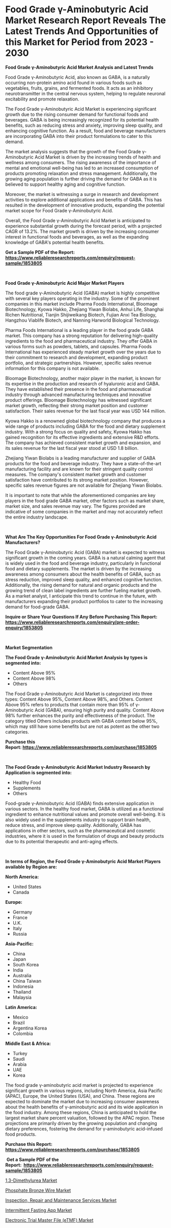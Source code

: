 <p><h1>Food Grade γ-Aminobutyric Acid Market Research Report Reveals The Latest Trends And Opportunities of this Market for Period from 2023 - 2030</h1></p><p><strong>Food Grade γ-Aminobutyric Acid Market Analysis and Latest Trends</strong></p>
<p><p>Food Grade γ-Aminobutyric Acid, also known as GABA, is a naturally occurring non-protein amino acid found in various foods such as vegetables, fruits, grains, and fermented foods. It acts as an inhibitory neurotransmitter in the central nervous system, helping to regulate neuronal excitability and promote relaxation.</p><p>The Food Grade γ-Aminobutyric Acid Market is experiencing significant growth due to the rising consumer demand for functional foods and beverages. GABA is being increasingly recognized for its potential health benefits, such as reducing stress and anxiety, improving sleep quality, and enhancing cognitive function. As a result, food and beverage manufacturers are incorporating GABA into their product formulations to cater to this demand.</p><p>The market analysis suggests that the growth of the Food Grade γ-Aminobutyric Acid Market is driven by the increasing trends of health and wellness among consumers. The rising awareness of the importance of mental and emotional well-being has led to an increased consumption of products promoting relaxation and stress management. Additionally, the growing aging population is further driving the demand for GABA as it is believed to support healthy aging and cognitive function.</p><p>Moreover, the market is witnessing a surge in research and development activities to explore additional applications and benefits of GABA. This has resulted in the development of innovative products, expanding the potential market scope for Food Grade γ-Aminobutyric Acid.</p><p>Overall, the Food Grade γ-Aminobutyric Acid Market is anticipated to experience substantial growth during the forecast period, with a projected CAGR of 13.2%. The market growth is driven by the increasing consumer interest in functional foods and beverages, as well as the expanding knowledge of GABA's potential health benefits.</p></p>
<p><strong>Get a Sample PDF of the Report:&nbsp; <a href="https://www.reliableresearchreports.com/enquiry/request-sample/1853805">https://www.reliableresearchreports.com/enquiry/request-sample/1853805</a></strong></p>
<p>&nbsp;</p>
<p><strong>Food Grade γ-Aminobutyric Acid Major Market Players</strong></p>
<p><p>The food grade γ-Aminobutyric Acid (GABA) market is highly competitive with several key players operating in the industry. Some of the prominent companies in this market include Pharma Foods International, Bloomage Biotechnology, Kyowa Hakko, Zhejiang Yiwan Biolabs, Anhui Life, Shanghai Richen Nutritional, Tianjin Shijiweikang Biotech, Fujian Anxi Tea Biology, Hangzhou Viablife Biotech, and Nanning Harworld Biological Technology. </p><p>Pharma Foods International is a leading player in the food grade GABA market. This company has a strong reputation for delivering high-quality ingredients to the food and pharmaceutical industry. They offer GABA in various forms such as powders, tablets, and capsules. Pharma Foods International has experienced steady market growth over the years due to their commitment to research and development, expanding product portfolio, and strategic partnerships. However, specific sales revenue information for this company is not available.</p><p>Bloomage Biotechnology, another major player in the market, is known for its expertise in the production and research of hyaluronic acid and GABA. They have established their presence in the food and pharmaceutical industry through advanced manufacturing techniques and innovative product offerings. Bloomage Biotechnology has witnessed significant market growth, reflecting their strong market position and customer satisfaction. Their sales revenue for the last fiscal year was USD 144 million.</p><p>Kyowa Hakko is a renowned global biotechnology company that produces a wide range of products including GABA for the food and dietary supplement industry. With a strong focus on quality and safety, Kyowa Hakko has gained recognition for its effective ingredients and extensive R&D efforts. The company has achieved consistent market growth and expansion, and its sales revenue for the last fiscal year stood at USD 1.8 billion.</p><p>Zhejiang Yiwan Biolabs is a leading manufacturer and supplier of GABA products for the food and beverage industry. They have a state-of-the-art manufacturing facility and are known for their stringent quality control measures. The company's consistent market growth and customer satisfaction have contributed to its strong market position. However, specific sales revenue figures are not available for Zhejiang Yiwan Biolabs.</p><p>It is important to note that while the aforementioned companies are key players in the food grade GABA market, other factors such as market share, market size, and sales revenue may vary. The figures provided are indicative of some companies in the market and may not accurately reflect the entire industry landscape.</p></p>
<p>&nbsp;</p>
<p><strong>What Are The Key Opportunities For Food Grade γ-Aminobutyric Acid Manufacturers?</strong></p>
<p><p>The Food Grade γ-Aminobutyric Acid (GABA) market is expected to witness significant growth in the coming years. GABA is a natural calming agent that is widely used in the food and beverage industry, particularly in functional food and dietary supplements. The market is driven by the increasing awareness among consumers about the health benefits of GABA, such as stress reduction, improved sleep quality, and enhanced cognitive function. Additionally, the rising demand for natural and organic products and the growing trend of clean label ingredients are further fueling market growth. As a market analyst, I anticipate this trend to continue in the future, with manufacturers expanding their product portfolios to cater to the increasing demand for food-grade GABA.</p></p>
<p><strong>Inquire or Share Your Questions If Any Before Purchasing This Report: <a href="https://www.reliableresearchreports.com/enquiry/pre-order-enquiry/1853805">https://www.reliableresearchreports.com/enquiry/pre-order-enquiry/1853805</a></strong></p>
<p>&nbsp;</p>
<p><strong>Market Segmentation</strong></p>
<p><strong>The Food Grade γ-Aminobutyric Acid Market Analysis by types is segmented into:</strong></p>
<p><ul><li>Content Above 95%</li><li>Content Above 98%</li><li>Others</li></ul></p>
<p><p>The Food Grade γ-Aminobutyric Acid Market is categorized into three types: Content Above 95%, Content Above 98%, and Others. Content Above 95% refers to products that contain more than 95% of γ-Aminobutyric Acid (GABA), ensuring high purity and quality. Content Above 98% further enhances the purity and effectiveness of the product. The category titled Others includes products with GABA content below 95%, which may still have some benefits but are not as potent as the other two categories.</p></p>
<p><strong>Purchase this Report:&nbsp;<a href="https://www.reliableresearchreports.com/purchase/1853805">https://www.reliableresearchreports.com/purchase/1853805</a></strong></p>
<p>&nbsp;</p>
<p><strong>The Food Grade γ-Aminobutyric Acid Market Industry Research by Application is segmented into:</strong></p>
<p><ul><li>Healthy Food</li><li>Supplements</li><li>Others</li></ul></p>
<p><p>Food-grade γ-Aminobutyric Acid (GABA) finds extensive application in various sectors. In the healthy food market, GABA is utilized as a functional ingredient to enhance nutritional values and promote overall well-being. It is also widely used in the supplements industry to support brain health, reduce stress, and improve sleep quality. Additionally, GABA has applications in other sectors, such as the pharmaceutical and cosmetic industries, where it is used in the formulation of drugs and beauty products due to its potential therapeutic and anti-aging effects.</p></p>
<p>&nbsp;</p>
<p><strong>In terms of Region, the Food Grade γ-Aminobutyric Acid Market Players available by Region are:</strong></p>
<p>
    <p> <strong> North America: </strong>
        <ul>
            <li>United States</li>
            <li>Canada</li>
        </ul>
        </p> 
    <p> <strong> Europe: </strong>
        <ul>
            <li>Germany</li>
            <li>France</li>
            <li>U.K.</li>
            <li>Italy</li>
            <li>Russia</li>
        </ul>
        </p> 
    <p> <strong> Asia-Pacific: </strong>
        <ul>
            <li>China</li>
            <li>Japan</li>
            <li>South Korea</li>
            <li>India</li>
            <li>Australia</li>
            <li>China Taiwan</li>
            <li>Indonesia</li>
            <li>Thailand</li>
            <li>Malaysia</li>
        </ul>
        </p> 
    <p> <strong> Latin America: </strong>
        <ul>
            <li>Mexico</li>
            <li>Brazil</li>
            <li>Argentina Korea</li>
            <li>Colombia</li>
        </ul>
        </p> 
    <p> <strong> Middle East & Africa: </strong>
        <ul>
            <li>Turkey</li>
            <li>Saudi</li>
            <li>Arabia</li>
            <li>UAE</li>
            <li>Korea</li>
        </ul>
    </p>
    </p>
<p><p>The food grade γ-aminobutyric acid market is projected to experience significant growth in various regions, including North America, Asia Pacific (APAC), Europe, the United States (USA), and China. These regions are expected to dominate the market due to increasing consumer awareness about the health benefits of γ-aminobutyric acid and its wide application in the food industry. Among these regions, China is anticipated to hold the largest market share percent valuation, followed by the APAC region. These projections are primarily driven by the growing population and changing dietary preferences, fostering the demand for γ-aminobutyric acid-infused food products.</p></p>
<p><strong>Purchase this Report: <a href="https://www.reliableresearchreports.com/purchase/1853805">https://www.reliableresearchreports.com/purchase/1853805</a></strong></p>
<p>&nbsp;<strong>Get a Sample PDF of the Report:&nbsp;&nbsp;<a href="https://www.reliableresearchreports.com/enquiry/request-sample/1853805">https://www.reliableresearchreports.com/enquiry/request-sample/1853805</a></strong></p>
<p><strong></strong></p>
<p><p><a href="https://www.linkedin.com/pulse/13-dimethylurea-market-size-2023-2030-global-industrial/">1,3-Dimethylurea Market</a></p><p><a href="https://medium.com/@fifth.dress.cause/phosphate-bronze-wire-market-size-and-market-trends-complete-industry-overview-2023-to-2030-cda0dcc4c507">Phosphate Bronze Wire Market</a></p><p><a href="https://www.linkedin.com/pulse/inspection-repair-maintenance-services-market-insights-players/">Inspection, Repair and Maintenance Services Market</a></p><p><a href="https://www.linkedin.com/pulse/intermittent-fasting-app-market-research-report-provides-1c/">Intermittent Fasting App Market</a></p><p><a href="https://medium.com/@wine.sight.theme/electronic-trial-master-file-etmf-market-outlook-industry-overview-and-forecast-2023-to-2030-cda980faabec">Electronic Trial Master File (eTMF) Market</a></p></p>